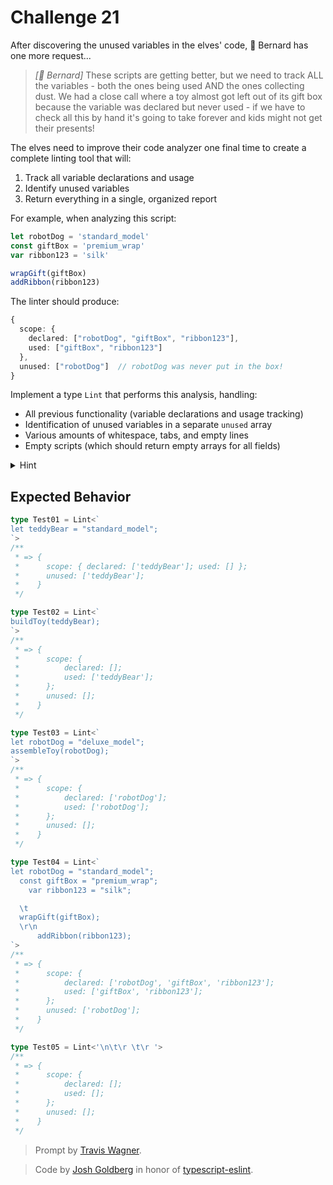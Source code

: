 # Challenge 21

After discovering the unused variables in the elves' code, 🎩 Bernard has one more request...

> _[🎩 Bernard]_ These scripts are getting better, but we need to track ALL the variables - both the ones being used AND the ones collecting dust. We had a close call where a toy almost got left out of its gift box because the variable was declared but never used - if we have to check all this by hand it's going to take forever and kids might not get their presents!

The elves need to improve their code analyzer one final time to create a complete linting tool that will:

1. Track all variable declarations and usage
2. Identify unused variables
3. Return everything in a single, organized report

For example, when analyzing this script:

```ts
let robotDog = 'standard_model'
const giftBox = 'premium_wrap'
var ribbon123 = 'silk'

wrapGift(giftBox)
addRibbon(ribbon123)
```

The linter should produce:

```ts
{
  scope: {
    declared: ["robotDog", "giftBox", "ribbon123"],
    used: ["giftBox", "ribbon123"]
  },
  unused: ["robotDog"]  // robotDog was never put in the box!
}
```

Implement a type `Lint` that performs this analysis, handling:

- All previous functionality (variable declarations and usage tracking)
- Identification of unused variables in a separate `unused` array
- Various amounts of whitespace, tabs, and empty lines
- Empty scripts (which should return empty arrays for all fields)

<details>
<summary>Hint</summary>
Build upon your previous analyzers! The unused variables are those that appear in <code>declared</code> but not in <code>used</code>. Think about how you can compare these two arrays at the type level.
</details>

## Expected Behavior

```ts
type Test01 = Lint<`
let teddyBear = "standard_model";
`>
/**
 * => {
 *      scope: { declared: ['teddyBear']; used: [] };
 *      unused: ['teddyBear'];
 *    }
 */

type Test02 = Lint<`
buildToy(teddyBear);
`>
/**
 * => {
 *      scope: {
 *          declared: [];
 *          used: ['teddyBear'];
 *      };
 *      unused: [];
 *    }
 */

type Test03 = Lint<`
let robotDog = "deluxe_model";
assembleToy(robotDog);
`>
/**
 * => {
 *      scope: {
 *          declared: ['robotDog'];
 *          used: ['robotDog'];
 *      };
 *      unused: [];
 *    }
 */

type Test04 = Lint<`
let robotDog = "standard_model";
  const giftBox = "premium_wrap";
    var ribbon123 = "silk";

  \t
  wrapGift(giftBox);
  \r\n
      addRibbon(ribbon123);
`>
/**
 * => {
 *      scope: {
 *          declared: ['robotDog', 'giftBox', 'ribbon123'];
 *          used: ['giftBox', 'ribbon123'];
 *      };
 *      unused: ['robotDog'];
 *    }
 */

type Test05 = Lint<'\n\t\r \t\r '>
/**
 * => {
 *      scope: {
 *          declared: [];
 *          used: [];
 *      };
 *      unused: [];
 *    }
 */
```

> Prompt by [Travis Wagner](https://github.com/trvswgnr).

> Code by [Josh Goldberg](https://joshuakgoldberg.com/) in honor of [typescript-eslint](https://typescript-eslint.io/).
